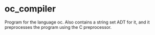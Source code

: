 oc_compiler
===========

Program for the language oc. Also contains a string set ADT for it, and it preprocesses the program using the C preprocessor.
